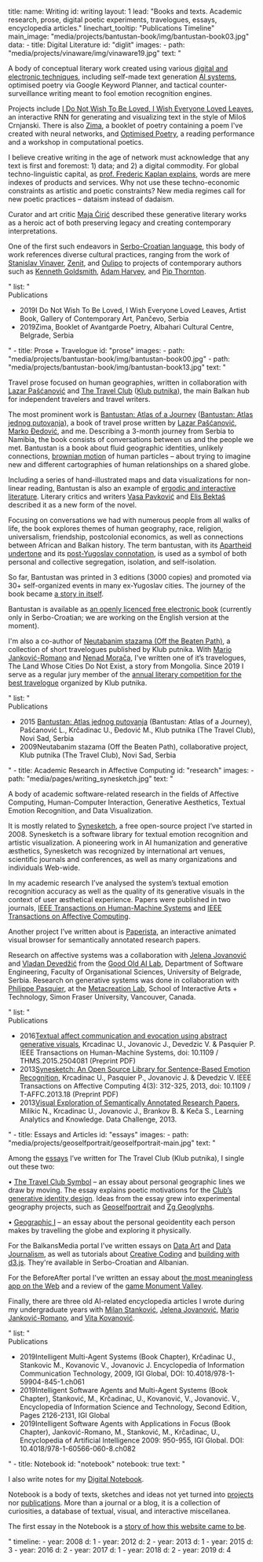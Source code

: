 title: 
    name: Writing
id: writing
layout: 1
lead: "Books and texts. Academic research, prose, digital poetic experiments, travelogues, essays, encyclopedia articles."
linechart_tooltip: "Publications Timeline"
main_image: "media/projects/bantustan-book/img/bantustan-book03.jpg"
data:
    - title: Digital Literature
      id: "diglit"
      images: 
        - path: "media/projects/vinaware/img/vinaware19.jpg"
      text: "<p>A body of conceptual literary work created using various <a href='https://en.wikipedia.org/wiki/Electronic_literature' target='_blank'>digital and electronic techniques</a>, including self-made text generation <a href='/work/projects/category/ai'>AI systems</a>, optimised poetry via Google Keyword Planner, and tactical counter-surveillance writing meant to fool emotion recognition engines.</p>
<p>Projects include <span class='italic-style'><a href='/work/projects/vinaware/'>I Do Not Wish To Be Loved, I Wish Everyone Loved Leaves</a></span>, an interactive RNN for generating and visualizing text in the style of Miloš Crnjanski. There is also <span class='italic-style'><a href='/work/projects/zima/'>Zima</a></span>, a booklet of poetry containing a poem I've created with neural networks, and <span class='italic-style'><a href='/work/projects/optimized-poetry/'>Optimised Poetry</a></span>, a reading performance and a workshop in computational poetics.</p>
<p>I believe creative writing in the age of network must acknowledge that any text is first and foremost: 1) data; and 2) a digital commodity. For global techno-linguistic capital, as <a href='https://infoscience.epfl.ch/record/200539?ln=en' target='_blank'>prof. Frederic Kaplan explains</a>, words are mere indexes of products and services. Why not use these techno-economic constraints as artistic and poetic constraints? New media regimes call for new poetic practices – <span class='italic-style'>dataism</span> instead of dadaism.</p>
<p>Curator and art critic <a href='https://curatorsintl.org/collaborators/maja_ciric' target='_blank'>Maja Ćirić</a> described these generative literary works as <span class='italic-style'>a heroic act of both preserving legacy and creating contemporary interpretations.</span></p>
<p>One of the first such endeavors in <a href='https://en.wikipedia.org/wiki/Serbo-Croatian' target='_blank'>Serbo-Croatian language</a>, this body of work references diverse cultural practices, ranging from the work of <a href='https://en.wikipedia.org/wiki/Stanislav_Vinaver' target='_blank'>Stanislav Vinaver</a>, <a href='https://monoskop.org/Zenit' target='_blank'>Zenit</a>, and <a href='https://en.wikipedia.org/wiki/Oulipo' target='_blank'>Oulipo</a> to projects of contemporary authors such as <a href='https://monoskop.org/Kenneth_Goldsmith' target='_blank'>Kenneth Goldsmith</a>, <a href='https://ahprojects.com/cvdazzle/' target='_blank'>Adam Harvey</a>, and <a href='https://pipthornton.com/2019/03/12/language-in-the-age-of-algorithmic-reproduction-a-thesis/' target='_blank'>Pip Thornton</a>.</p>" 
      list: "<div class='list-title interface-heading-style'>Publications</div>
    <ul>
    <li><span class='year interface-subheading-style'>2019</span><span class='page-list-item-style'><span class='italic-style'>I Do Not Wish To Be Loved, I Wish Everyone Loved Leaves</span>, Artist Book, Gallery of Contemporary Art, Pančevo, Serbia</span>
    </li>
    <li><span class='year interface-subheading-style'>2019</span><span class='page-list-item-style'><span class='italic-style'>Zima</span>, Booklet of Avantgarde Poetry, Albahari Cultural Centre, Belgrade, Serbia</span>
    </li>
    </ul>"
    - title: Prose + Travelogue
      id: "prose"
      images: 
        - path: "media/projects/bantustan-book/img/bantustan-book00.jpg"
        - path: "media/projects/bantustan-book/img/bantustan-book13.jpg"       
      text: "<p>Travel prose focused on human geographies, written in collaboration with <a href='http://www.klubputnika.org/autori/lazar' target='_blank'>Lazar Pašćanović</a> and <a href='http://www.thetravelclub.org/about-the-club' target='_blank'>The Travel Club</a> (<a href='http://www.klubputnika.org/o-klub-putnika' target='_blank'>Klub putnika</a>), the main Balkan hub for independent travelers and travel writers.</p>
<p>The most prominent work is <span class='italic-style'><a href='/work/projects/bantustan-book/'>Bantustan: Atlas of a Journey</a></span> (<span class='italic-style'><a href='/rad/projekti/bantustan-book/'>Bantustan: Atlas jednog putovanja</a></span>), a book of travel prose written by <a href='http://www.klubputnika.org/autori/lazar' target='_blank'>Lazar Pašćanović</a>, <a href='http://www.klubputnika.org/autori/chivitli' target='_blank'>Marko Đedović</a>, and me. Describing a 3-month journey from Serbia to Namibia, the book consists of conversations between us and the people we met. <span class='italic-style'>Bantustan</span> is a book about fluid geographic identities, unlikely connections, <a href='/work/projects/kp-identity/'>brownian motion</a> of human particles – about trying to imagine new and different cartographies of human relationships on a shared globe.</p>
<p>Including a series of hand-illustrated maps and data visualizations for non-linear reading, <span class='italic-style'>Bantustan</span> is also an example of <a href='https://www.articleworld.org/index.php/Ergodic_literature' target='_blank'>ergodic and interactive literature</a>. Literary critics and writers <a href='https://sr.wikipedia.org/sr-el/%D0%92%D0%B0%D1%81%D0%B0_%D0%9F%D0%B0%D0%B2%D0%BA%D0%BE%D0%B2%D0%B8%D1%9B' target='_blank'>Vasa Pavković</a> and <a href='http://www.klubputnika.org/zbirka/blogovi/bantustan/3997-bantustan-kao-novi-oblik-romana' target='_blank'>Elis Bektaš</a> described it as a <span class='italic-style'>new form of the novel</span>.</p>
<p>Focusing on conversations we had with numerous people from all walks of life, the book explores themes of human geography, race, religion, universalism, friendship, postcolonial economics, as well as connections between African and Balkan history. The term <span class='italic-style'>bantustan</span>, with its <a href='https://en.wikipedia.org/wiki/Bantustan' target='_blank'>Apartheid undertone</a> and its <a href='http://monumenttotransformation.org/atlas-of-transformation/html/b/balkans/social-change-in-the-balkans-rastko-mocnik.html' target='_blank'>post-Yugoslav connotation</a>, is used as a symbol of both personal and collective segregation, isolation, and self-isolation.</p>
<p>So far, <span class='italic-style'>Bantustan</span> was printed in 3 editions (3000 copies) and promoted via 30+ self-organized events in many ex-Yugoslav cities. The journey of the book became <a href='/work/projects/bantustan-dataviz/'>a story in itself</a>.</p>
<p><span class='italic-style'>Bantustan</span> is available as <a href='http://www.klubputnika.org/tmp/Bantustan.pdf' target='_blank'>an openly licenced free electronic book</a> (currently only in Serbo-Croatian; we are working on the English version at the moment).</p>
<p>I'm also a co-author of <span class='italic-style'><a href='http://www.klubputnika.org/zbirka/zbivanja/3432-neutabanim-stazama' target='_blank'>Neutabanim stazama (Off the Beaten Path)</a></span>, a collection of short travelogues published by Klub putnika. With <a href='https://www.goodreads.com/author/show/4042520.Mario_Jankovi_Romano' target='_blank'>Mario Janković-Romano</a> and <a href='http://www.klubputnika.org/autori/nenad.moraca' target='_blank'>Nenad Morača</a>, I've written one of it’s travelogues, <span class='italic-style'>The Land Whose Cities Do Not Exist</span>, a story from Mongolia. Since 2019 I serve as a regular jury member of the <a href='http://www.klubputnika.org/zbirka/zbivanja/4287-konkurs-spasimo-putopis-2020' target='_blank'>annual literary competition for the best travelogue</a> organized by Klub putnika.</p>"
      list: "<div class='list-title interface-heading-style'>Publications</div>
    <ul>
    <li><span class='year interface-subheading-style'>2015</span>
    <span class='page-list-item-style'>
    <span class='italic-style'>
    <a href='http://www.klubputnika.org/tmp/Bantustan.pdf' target='_blank'>Bantustan: Atlas jednog putovanja</a>
    </span> (<span class='italic-style'>Bantustan: Atlas of a Journey</span>), Pašćanović L., Krčadinac U., Đedović M., Klub putnika (The Travel Club), Novi Sad, Serbia</span>
    </li>
    <li><span class='year interface-subheading-style'>2009</span><span class='page-list-item-style'><span class='italic-style'>Neutabanim stazama</span> (<span class='italic-style'>Off the Beaten Path</span>), collaborative project, Klub putnika (The Travel Club), Novi Sad, Serbia</span>
    </li>
    </ul>"
    - title: Academic Research in Affective Computing
      id: "research"
      images: 
        - path: "media/pages/writing_synesketch.jpg"
      text: "<p>A body of academic software-related research in the fields of Affective Computing, Human-Computer Interaction, Generative Aesthetics, Textual Emotion Recognition, and Data Visualization.</p>
<p>It is mostly related to <a href='/work/projects/synesketch/'>Synesketch</a>, a free open-source project I’ve started in 2008. Synesketch is a software library for textual emotion recognition and artistic visualization. A pioneering work in AI humanization and generative æsthetics, Synesketch was recognized by international art venues, scientific journals and conferences, as well as many organizations and individuals Web-wide.</p><p>In my academic research I’ve analysed the system’s textual emotion recognition accuracy as well as the quality of its generative visuals in the context of user æsthetical experience. Papers were published in two journals, <a href='https://ieeexplore.ieee.org/document/7358121' target='_blank'>IEEE Transactions on Human-Machine Systems</a> and <a href='https://ieeexplore.ieee.org/document/6589580' target='_blank'>IEEE Transactions on Affective Computing</a>.</p>
<p>Another project I’ve written about is <a href='/work/projects/paperista/'>Paperista</a>, an interactive animated visual browser for semantically annotated research papers.</p>
<p>Research on affective systems was a collaboration with <a href='https://jelenajovanovic.net/' target='_blank'>Jelena Jovanović</a> and <a href='http://devedzic.fon.bg.ac.rs/' target='_blank'>Vladan Devedžić</a> from the <a href='http://goodoldai.org/' target='_blank'>Good Old AI Lab</a>, Department of Software Engineering, Faculty of Organisational Sciences, University of Belgrade, Serbia. Research on generative systems was done in collaboration with <a href='http://philippepasquier.com/' target='_blank'>Philippe Pasquier</a>, at the <a href='http://metacreation.net/' target='_blank'>Metacreation Lab</a>, School of Interactive Arts + Technology, Simon Fraser University, Vancouver, Canada.</p>"
      list: "<div class='list-title interface-heading-style'>Publications</div>
    <ul>
    <li><span class='year interface-subheading-style'>2016</span><span class='page-list-item-style'><span class='italic-style'><a href='/download/synesketch/research/2016-Textual_Affect_Communication_and_Evocation_Using_Abstract_Generative_Visuals-Krcadinac_Jovanovic_Devedzic_and_Pasquier.pdf' target='_blank'>Textual affect communication and evocation using abstract generative visuals</a></span>, Krcadinac U., Jovanovic J., Devedzic V. & Pasquier P. IEEE Transactions on Human-Machine Systems, doi: 10.1109 / THMS.2015.2504081 (Preprint PDF)</span></li>
    <li><span class='year interface-subheading-style'>2013</span><span class='page-list-item-style'><span class='italic-style'><a href='/download/synesketch/research/2013-Synesketch_An_Open_Source_Library_for_Sentence-based_Emotion_Recognition-Krcadinac_Pasquier_Jovanovic_and_Devedzic.pdf' target='_blank'>Synesketch: An Open Source Library for Sentence-Based Emotion Recognition</a></span>, Krcadinac U., Pasquier P., Jovanovic J. & Devedzic V. IEEE Transactions on Affective Computing 4(3): 312-325, 2013, doi: 10.1109 / T-AFFC.2013.18 (Preprint PDF)</span></li>
    <li><span class='year interface-subheading-style'>2013</span><span class='page-list-item-style'><span class='italic-style'><a href='/download/research/paperista2013.pdf' target='_blank'>Visual Exploration of Semantically Annotated Research Papers</a></span>, Milikic N., Krcadinac U., Jovanovic J., Brankov B. & Keča S., Learning Analytics and Knowledge. Data Challenge, 2013.</span></li>
    </ul>"
    - title: Essays and Articles
      id: "essays"
      images: 
        - path: "media/projects/geoselfportrait/geoselfportrait-main.jpg"
      text: "<p>Among the <a href='http://www.klubputnika.org/autori/uros.krcadinac' target='_blank'>essays</a> I’ve written for The Travel Club (Klub putnika), I single out these two:</p>
<p><span class='bullet-padding'>•</span> <span class='italic-style'><a href='http://www.klubputnika.org/zbirka/putoskop/3726-znak-kluba-putnika' target='_blank'>The Travel Club Symbol</a></span> – an essay about personal geographic lines we draw by moving. The essay explains poetic motivations for the <a href='/work/projects/kp-identity/'>Club’s generative identity design</a>. Ideas from the essay grew into experimental geography projects, such as <a href='/work/projects/geoselfportrait/'>Geoselfportrait</a> and <a href='/work/projects/geoglyphs-zg/'>Zg Geoglyphs</a>.</p>
<p><span class='bullet-padding'>•</span> <span class='italic-style'><a href='http://www.klubputnika.org/zbirka/blogovi/bantustan/3930-geografsko-ja' target='_blank'>Geographic I</a></span> – an essay about the personal geoidentity each person makes by travelling the globe and exploring it physically.</p>
<p>For the BalkansMedia portal I've written essays on <a href='https://www.balkansmedia.org/tutorijali/ocajni-ljudski-glitch-vizuelizacija-podataka-kao-autorski-izraz' target='_blank'>Data Art</a> and <a href='https://www.balkansmedia.org/tutorijali/data-novinarstvo-slucaj-mape-ministrovih-putovanja' target='_blank'>Data Journalism</a>, as well as tutorials about <a href='https://www.balkansmedia.org/tutorijali/d3js-p5js-alati-za-kreativno-kodiranje-i-vizuelizaciju-podataka' target='_blank'>Creative Coding</a> and <a href='https://www.balkansmedia.org/tutorijali/d3js-tutorijal-animirana-interaktivna-populaciona-piramida' target='_blank'>building with d3.js</a>. They're available in Serbo-Croatian and Albanian.</p>
<p>For the BeforeAfter portal I've written an essay about <a href='https://www.beforeafter.rs/tehnologija/text-ethan/' target='_blank'>the most meaningless app on the Web</a> and a review of the <a href='https://www.beforeafter.rs/tehnologija/monument-valley/' target='_blank'>game <span class='italic-style'>Monument Valley</span></a>.</p>
<p>Finally, there are three old AI-related encyclopedia articles I wrote during my undergraduate years with <a href='http://milstan.net/' target='_blank'>Milan Stanković</a>, <a href='https://jelenajovanovic.net/' target='_blank'>Jelena Jovanović</a>, <a href='https://ie.linkedin.com/in/mario-jankovic-romano' target='_blank'>Mario Janković-Romano</a>, and <a href='https://vitomir.kovanovic.info/' target='_blank'>Vita Kovanović</a>.</p>"
      list: "<div class='list-title interface-heading-style'>Publications</div>
    <ul>
    <li><span class='year interface-subheading-style'>2019</span><span class='page-list-item-style'><span class='italic-style'>Intelligent Multi-Agent Systems</span> (Book Chapter), Krčadinac U., Stankovic M., Kovanovic V., Jovanovic J. Encyclopedia of Information Communication Technology, 2009, IGI Global, DOI: 10.4018/978-1-59904-845-1.ch061</span>
    </li>
    <li><span class='year interface-subheading-style'>2019</span><span class='page-list-item-style'><span class='italic-style'>Intelligent Software Agents and Multi-Agent Systems</span> (Book Chapter), Stanković, M., Krčadinac, U., Kovanović, V., Jovanović. V., Encyclopedia of Information Science and Technology, Second Edition, Pages 2126-2131, IGI Global</span>
    </li>
    <li><span class='year interface-subheading-style'>2019</span><span class='page-list-item-style'><span class='italic-style'>Intelligent Software Agents with Applications in Focus</span> (Book Chapter), Janković-Romano, M., Stanković, M., Krčadinac, U., Encyclopedia of Artificial Intelligence 2009: 950-955, IGI Global. DOI: 10.4018/978-1-60566-060-8.ch082</span>
    </li>
    </ul>"
    - title: Notebook
      id: "notebook"
      notebook: true
      text: "<p>I also write notes for my <a href='/rad/sveska/'>Digital Notebook</a>.</p> 
      <p>Notebook is a body of texts, sketches and ideas not yet turned into <a href='/work/projects/'>projects</a> nor <a href='/work/writing/'>publications</a>. More than a journal or a blog, it is a collection of curiosities, a database of textual, visual, and interactive miscellanea.</p>
      <p>The first essay in the Notebook is a <a href='/work/notebook/this/'>story of how this website came to be</a>.</p>"
timeline:
    - year: 2008
      d: 1
    - year: 2012
      d: 2
    - year: 2013
      d: 1
    - year: 2015
      d: 3
    - year: 2016
      d: 2
    - year: 2017
      d: 1
    - year: 2018
      d: 2
    - year: 2019
      d: 4